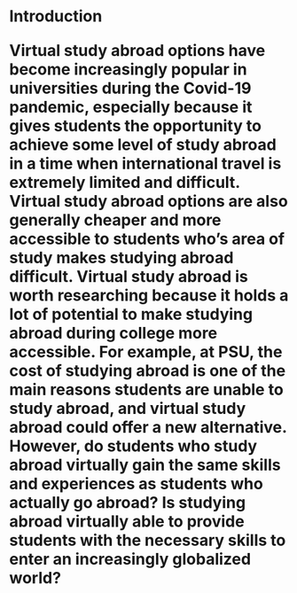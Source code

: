 <!DOCTYPE html>
<html>
      <head>
           <title>My Webpage</title>
        </head>
        <body>
                <h1>Introduction</h>
                <p> Virtual study abroad options have become increasingly popular in universities during the Covid-19 pandemic, especially because it gives students the opportunity to achieve some level of study abroad in a time when international travel is extremely limited and difficult. Virtual study abroad options are also generally cheaper and more accessible to students who’s area of study makes studying abroad difficult. Virtual study abroad is worth researching because it holds a lot of potential to make studying abroad during college more accessible. For example, at PSU, the cost of studying abroad is one of the main reasons students are unable to study abroad, and virtual study abroad could offer a new alternative. However, do students who study abroad virtually gain the same skills and experiences as students who actually go abroad? Is studying abroad virtually able to provide students with the necessary skills to enter an increasingly globalized world?</p>
                </body>
        </html>

        
